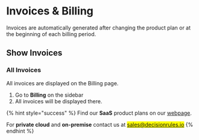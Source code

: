# Invoices & Billing

Invoices are automatically generated after changing the product plan or at the beginning of each billing period.

## Show Invoices

### All Invoices

All invoices are displayed on the Billing page.

1. Go to **Billing** on the sidebar
2. All invoices will be displayed there.

{% hint style="success" %}
Find our **SaaS** product plans on our [webpage](https://decisionrules.io/pricing).

For **private cloud** and **on-premise** contact us at <mark style="color:red;">sales@decisionrules.io</mark>
{% endhint %}
